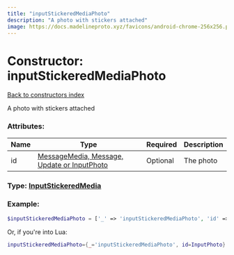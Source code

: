 ```yaml
---
title: "inputStickeredMediaPhoto"
description: "A photo with stickers attached"
image: https://docs.madelineproto.xyz/favicons/android-chrome-256x256.png
---
```

# Constructor: inputStickeredMediaPhoto  
[Back to constructors index](index.md)



A photo with stickers attached

### Attributes:

| Name     |    Type       | Required | Description |
|----------|---------------|----------|-------------|
|id|[MessageMedia, Message, Update or InputPhoto](../types/InputPhoto.md) | Optional|The photo|



### Type: [InputStickeredMedia](../types/InputStickeredMedia.md)


### Example:

```php
$inputStickeredMediaPhoto = ['_' => 'inputStickeredMediaPhoto', 'id' => InputPhoto];
```  


Or, if you're into Lua:

```lua
inputStickeredMediaPhoto={_='inputStickeredMediaPhoto', id=InputPhoto}

```


